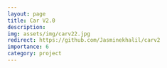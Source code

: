 ```yaml
---
layout: page
title: Car V2.0
description: 
img: assets/img/carv22.jpg
redirect: https://github.com/Jasminekhalil/carv2
importance: 6
category: project
---
```

